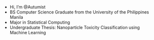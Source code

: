 - Hi, I’m @Autumist
- BS Computer Science Graduate from the University of the Philippines Manila
- Major in Statistical Computing
- Undergraduate Thesis: Nanoparticle Toxicity Classification using Machine Learning
